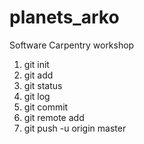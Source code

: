 # planets_arko
Software Carpentry workshop

1. git init
2. git add
3. git status
4. git log
5. git commit
6. git remote add
7. git push -u origin master
